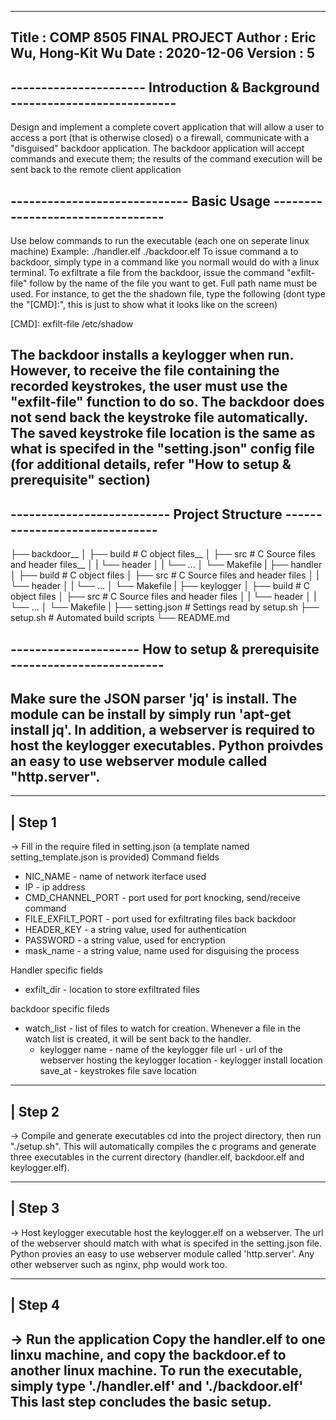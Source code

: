 ------------------------------
Title   : COMP 8505 FINAL PROJECT
Author  : Eric Wu, Hong-Kit Wu
Date    : 2020-12-06
Version : 5
------------------------------

----------------------  Introduction & Background ---------------------------
-----------------------------------------------------------------------------
Design and implement a complete covert application that will allow a user to 
access a port (that is otherwise closed) o a firewall, communicate with a
"disguised" backdoor application. The backdoor application will accept
commands and execute them; the results of the command execution will be sent
back to the remote client application
                        
-----------------------------  Basic Usage  ---------------------------------
-----------------------------------------------------------------------------
Use below commands to run the executable (each one on seperate linux machine)
Example:    ./handler.elf
            ./backdoor.elf
To issue command a to backdoor, simply type in a command like you normall would 
do with a linux terminal. To exfiltrate a file from the backdoor, issue the
command "exfilt-file" follow by the name of the file you want to get. Full path
name must be used. For instance, to get the the shadown file, type the 
following (dont type the "[CMD]:", this is just to show what it looks like on
the screen)

[CMD]: exfilt-file /etc/shadow

The backdoor installs a keylogger when run. However, to receive the file 
containing the recorded keystrokes, the user must use the "exfilt-file" function
to do so. The backdoor does not send back the keystroke file automatically. 
The saved keystroke file location is the same as what is specifed in the 
"setting.json" config file (for additional details, refer "How to setup & 
prerequisite" section)
-----------------------------------------------------------------------------

--------------------------  Project Structure  ------------------------------
-----------------------------------------------------------------------------
├── backdoor__
│   ├── build           # C object files__
│   ├── src             # C Source files and header files__
│   |   └── header
│   |   └── ...
│   └── Makefile
|
├── handler
│   ├── build           # C object files
│   ├── src             # C Source files and header files
│   |   └── header
│   |   └── ...
│   └── Makefile
|
├── keylogger
│   ├── build           # C object files
│   ├── src             # C Source files and header files
│   |   └── header
│   |   └── ...
│   └── Makefile
|
├── setting.json         # Settings read by setup.sh
├── setup.sh             # Automated build scripts
└── README.md

---------------------  How to setup & prerequisite  -------------------------
-----------------------------------------------------------------------------
Make sure the JSON parser 'jq' is install. The module can be install by simply
run 'apt-get install jq'. In addition, a webserver is required to host the 
keylogger executables. Python proivdes an easy to use webserver module called
"http.server".
-----------------------------------------------------------------------------

----------------------
| Step 1
----------------------
-> Fill in the require filed in setting.json
(a template named setting_template.json is provided)
Command fields
* NIC_NAME          - name of network iterface used
* IP                - ip address
* CMD_CHANNEL_PORT  - port used for port knocking, send/receive command
* FILE_EXFILT_PORT  - port used for exfiltrating files back backdoor 
* HEADER_KEY        - a string value, used for authentication
* PASSWORD          - a string value, used for encryption
* mask_name         - a string value, name used for disguising the process 

Handler specific fields
* exfilt_dir        - location to store exfiltrated files

backdoor specific fileds
* watch_list        - list of files to watch for creation. Whenever a file
                      in the watch list is created, it will be sent back to
                      the handler.
    * keylogger
        name        - name of the keylogger file
        url         - url of the webserver hosting the keylogger
        location    - keylogger install location
        save_at     - keystrokes file save location

----------------------
| Step 2
----------------------
-> Compile and generate executables
cd into the project directory, then run "./setup.sh". This will 
automatically compiles the c programs and generate three executables in the 
current directory (handler.elf, backdoor.elf and keylogger.elf).

----------------------
| Step 3 
----------------------
-> Host keylogger executable
host the keylogger.elf on a webserver. The url of the webserver should match
with what is specifed in the setting.json file. Python provies an easy to use
webserver module called 'http.server'. Any other webserver such as nginx, php
would work too.

----------------------
| Step 4
----------------------
-> Run the application
Copy the handler.elf to one linxu machine, and copy the backdoor.ef to another
linux machine. To run the executable, simply type './handler.elf' and 
'./backdoor.elf' 
This last step concludes the basic setup.
-----------------------------------------------------------------------------
